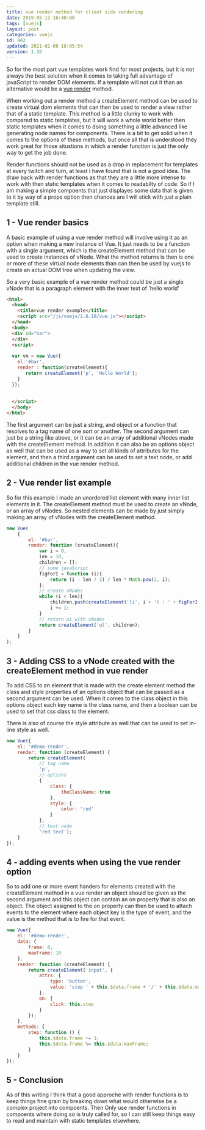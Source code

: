 ```yaml
---
title: vue render method for client side rendering
date: 2019-05-12 16:40:00
tags: [vuejs]
layout: post
categories: vuejs
id: 442
updated: 2021-02-08 18:05:54
version: 1.16
---
```


So for the most part vue templates work find for most projects, but it is not always the best solution when it comes to taking full advantage of javaScript to render DOM elements. If a template will not cut it than an alternative would be a [vue render](https://vuejs.org/v2/api/#render) method. 

When working out a render method a createElement method can be used to create virtual dom elements that can then be used to render a view rather that of a static template. This method is a little clunky to work with compared to static templates, but it will work a whole world better then static templates when it comes to doing something a little advanced like generating node names for components. There is a bit to get solid when it comes to the options of these methods, but once all that is understood they work great for those situstions in which a render function is just the only way to get the job done.

Render functions should not be used as a drop in replacement for templates at every twitch and turn, at least I have found that is not a good idea. The draw back with render functions as that they are a little more intense to work with then static templates when it comes to readabilty of code. So if I am making a simple compoents that just displayes some data that is given to it by way of a props option then chances are I will stick with just a plain template still.

<!-- more -->

## 1 - Vue render basics

A basic example of using a vue render method will involve using it as an option when making a new instance of Vue. It just needs to be a function with a single argument, which is the createElement method that can be used to create instances of vNode. What the method returns is then is one or more of these virtual node elements than can then be used by vuejs to create an actual DOM tree when updating the view.

So a very basic example of a vue render method could be just a single vNode that is a paragraph element with the inner text of 'hello world'

```html
<html>
  <head>
    <title>vue render example</title>
    <script src="/js/vuejs/2.6.10/vue.js"></script>
  </head>
  <body>
  <div id="bar">
  </div>
  <script>
  
  var vm = new Vue({
    el:'#bar',
    render : function(createElement){
       return createElement('p', 'Hello World');
    }
  });
  
  
  </script>
  </body>
</html>
```

The first argument can be just a string, and object or a function that resolves to a tag name of one sort or another. The second argument can just be a string like above, or it can be an array of additional vNodes made with the createElement method. In addition it can also be an options object as well that can be used as a way to set all kinds of attributes for the element, and then a third argument can be used to set a text node, or add additional children in the vue render method.


## 2 - Vue render list example

So for this example I made an unordered list element with many inner list elements in it. The createElement method must be used to create an vNode, or an array of vNodes. So nested elements can be made by just simply making an array of vNodes with the createElement method.

```js
new Vue(
    {
        el: '#bar',
        render: function (createElement){
            var i = 0,
            len = 10,
            children = [];
            // some javaScript
            figForI = function (i){
                return (i - len / 2) / len * Math.pow(2, i);
            };
            // create vNodes
            while (i < len){
                children.push(createElement('li', i + ') : ' + figForI(i)));
                i += 1;
            }
            // return ui with vNodes
            return createElement('ul', children);
        }
    }
);

```

## 3 - Adding CSS to a vNode created with the createElement method in vue render

To add CSS to an element that is made with the create element method the class and style properties of an options object that can be passed as a second argument can be used. When it comes to the class object in this options object each key name is the class name, and then a boolean can be used to set that css class to the element.

There is also of course the style attribute as well that can be used to set in-line style as well. 

```js
new Vue({
    el: '#demo-render',
    render: function (createElement) {
        return createElement(
            // tag name
            'p',
            // options
            {
                class: {
                    theClassName: true
                },
                style: {
                    color: 'red'
                }
            },
            // text node
            'red text');
    }
});
```

## 4 - adding events when using the vue render option

So to add one or more event handers for elements created with the createElement method in a vue render an object should be given as the second argument and this object can contain an on property that is also an object. The object assigned to the on property can then be used to attach events to the element where each object key is the type of event, and the value is the method that is to fire for that event.

```js
new Vue({
    el: '#demo-render',
    data: {
        frame: 0,
        maxFrame: 10
    },
    render: function (createElement) {
        return createElement('input', {
            attrs: {
                type: 'button',
                value: 'step ' + this.$data.frame + '/' + this.$data.maxFrame
            },
            on: {
                click: this.step
            }
        });
    },
    methods: {
        step: function () {
            this.$data.frame += 1;
            this.$data.frame %= this.$data.maxFrame;
        }
    }
});
```

## 5 - Conclusion

As of this writing I think that a good approche with render functions is to keep things fine grain by breaking down what would otherwise be a complex project into compoents. Then Only use render functions in compoents where doing so is truly called for, so I can still keep things easy to read and maintain with static templates elsewhere.


